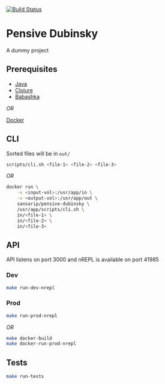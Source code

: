 [![Build Status](https://travis-ci.com/sansarip/pensive-dubinsky.svg?branch=main)](https://travis-ci.com/sansarip/pensive-dubinsky)

# Pensive Dubinsky

A dummy project

## Prerequisites

* [Java](https://openjdk.java.net/install/)
* [Clojure](https://clojure.org/guides/getting_started)
* [Babashka](https://github.com/babashka/babashka)

_OR_

[Docker](https://www.docker.com/get-started)

## CLI

Sorted files will be in `out/`

```sh
scripts/cli.sh <file-1> <file-2> <file-3>
```

_OR_

```sh
docker run \
	-v <input-vol>:/usr/app/in \
	-v <output-vol>:/usr/app/out \
	sansarip/pensive-dubinsky \
	/usr/app/scripts/cli.sh \
	in/<file-1> \
	in/<file-2> \
	in/<file-3>
```

## API

API listens on port 3000 and nREPL is available on port 41985

### Dev

```sh
make run-dev-nrepl
```

### Prod

```sh
make run-prod-nrepl
```

_OR_

```sh
make docker-build
make docker-run-prod-nrepl
```

## Tests

```sh
make run-tests
```
